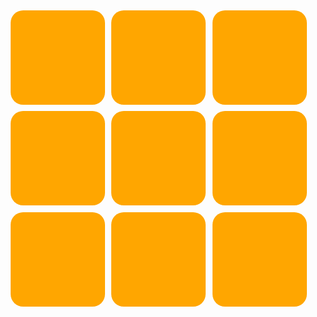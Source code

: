 <!DOCTYPE html>
<html>
<head>
<meta charset="utf-8">
<meta name="viewport" content="width=device-width,initial-scale=1" >
<meta http-equiv="X-UA-Compatible" content="IE=edge,chrome=1">
<title>九宫格</title>
</head>
<style type="text/css">
.small{
    width: 30%;
    padding-bottom: 30%;
    background-color: #FFA600;
    margin: 1%;
    float: left;
    border-radius:20px;
}
</style>
<body>
    <div>
    	<div class="small"></div>
    	<div class="small"></div>
    	<div class="small"></div>
    	<div class="small"></div>
    	<div class="small"></div>
    	<div class="small"></div>
    	<div class="small"></div>
    	<div class="small"></div>
    	<div class="small"></div>
    </div>
</body>
</html>
